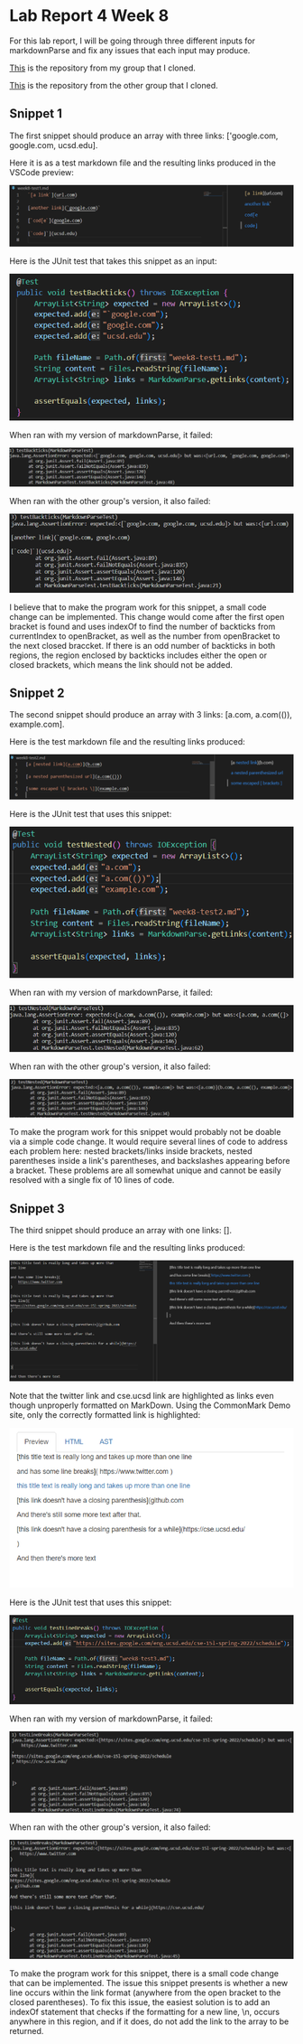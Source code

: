 # **Lab Report 4 Week 8**

For this lab report, I will be going through three different inputs for markdownParse and fix any issues that each input may produce.

[This](https://github.com/kmolina15/markdown-parser) is the repository from my group that I cloned.

[This](https://github.com/Steven-Hsu1/markdown-parser) is the repository from the other group that I cloned.

## **Snippet 1**

The first snippet should produce an array with three links: ['google.com, google.com, ucsd.edu].

Here it is as a test markdown file and the resulting links produced in the VSCode preview:

![snip1a](https://raw.githubusercontent.com/kmolina15/cse15l-lab-reports/main/snip1a.png)

Here is the JUnit test that takes this snippet as an input:

![snip1d](https://raw.githubusercontent.com/kmolina15/cse15l-lab-reports/main/snip1d.png)

When ran with my version of markdownParse, it failed:

![snip1b](https://raw.githubusercontent.com/kmolina15/cse15l-lab-reports/main/snip1b.png)

When ran with the other group's version, it also failed:

![snip1c](https://raw.githubusercontent.com/kmolina15/cse15l-lab-reports/main/snip1c.png)

I believe that to make the program work for this snippet, a small code change can be implemented. This change would come after the first open bracket is found and uses indexOf to find the number of backticks from currentIndex to openBracket, as well as the number from openBracket to the next closed braccket. If there is an odd number of backticks in both regions, the region enclosed by backticks includes either the open or closed brackets, which means the link should not be added.


## **Snippet 2**

The second snippet should produce an array with 3 links: [a.com, a.com(()), example.com].

Here is the test markdown file and the resulting links produced:

![snip2a](https://raw.githubusercontent.com/kmolina15/cse15l-lab-reports/main/snip2a.png)

Here is the JUnit test that uses this snippet:

![snip2b](https://raw.githubusercontent.com/kmolina15/cse15l-lab-reports/main/snip2b.png)

When ran with my version of markdownParse, it failed:

![snip2c](https://raw.githubusercontent.com/kmolina15/cse15l-lab-reports/main/snip2c.png)

When ran with the other group's version, it also failed:

![snip2d](https://raw.githubusercontent.com/kmolina15/cse15l-lab-reports/main/snip2d.png)

To make the program work for this snippet would probably not be doable via a simple code change. It would require several lines of code to address each problem here: nested brackets/links inside brackets, nested parentheses inside a link's parentheses, and backslashes appearing before a bracket. These problems are all somewhat unique and cannot be easily resolved with a single fix of 10 lines of code.


## **Snippet 3**

The third snippet should produce an array with one links: [].

Here is the test markdown file and the resulting links produced:

![snip3e](https://raw.githubusercontent.com/kmolina15/cse15l-lab-reports/main/snip3e.png)

Note that the twitter link and cse.ucsd link are highlighted as links even though unproperly formatted on MarkDown. Using the CommonMark Demo site, only the correctly formatted link is highlighted:

![snip3a](https://raw.githubusercontent.com/kmolina15/cse15l-lab-reports/main/snip3a.png)

Here is the JUnit test that uses this snippet:

![snip3b](https://raw.githubusercontent.com/kmolina15/cse15l-lab-reports/main/snip3b.png)

When ran with my version of markdownParse, it failed:

![snip3c](https://raw.githubusercontent.com/kmolina15/cse15l-lab-reports/main/snip3c.png)

When ran with the other group's version, it also failed:

![snip3d](https://raw.githubusercontent.com/kmolina15/cse15l-lab-reports/main/snip3d.png)

To make the program work for this snippet, there is a small code change that can be implemented. The issue this snippet presents is whether a new line occurs within the link format (anywhere from the open bracket to the closed parentheses). To fix this issue, the easiest solution is to add an indexOf statement that checks if the formatting for a new line, \n, occurs anywhere in this region, and if it does, do not add the link to the array to be returned.
